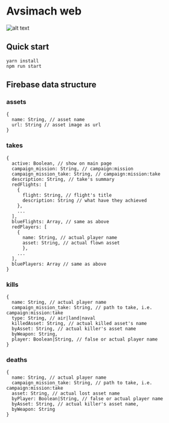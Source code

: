 # Avsimach web
![alt text](https://firebasestorage.googleapis.com/v0/b/avsimach.appspot.com/o/misc%2FUFE5mzm.png?alt=media&token=37e21635-17b3-4659-957a-f695e6e54970)

## Quick start
```
yarn install
npm run start
```

## Firebase data structure
### assets
```
{
  name: String, // asset name
  url: String // asset image as url
}
```
### takes
```
{
  active: Boolean, // show on main page
  campaign_mission: String, // campaign:mission
  campaign_mission_take: String, // campaign:mission:take
  description: String, // take's summary
  redFlights: [
    {
      flight: String, // flight's title
      description: String // what have they achieved
    },
    ...
  ],
  blueFlights: Array, // same as above
  redPlayers: [
    {
      name: String, // actual player name
      asset: String, // actual flown asset
	  },
    ...
  ],
  bluePlayers: Array // same as above
}
```
### kills
```
{
  name: String, // actual player name
  campaign_mission_take: String, // path to take, i.e. campaign:mission:take
  type: String, // air|land|naval
  killedAsset: String, // actual killed asset's name
  byAsset: String, // actual killer's asset name
  byWeapon: String,
  player: Boolean|String, // false or actual player name
}
```
### deaths
```
{
  name: String, // actual player name
  campaign_mission_take: String, // path to take, i.e. campaign:mission:take
  asset: String, // actual lost asset name
  byPlayer: Boolean|String, // false or actual player name
  byAsset: String, // actual killer's asset name,
  byWeapon: String
}
```
